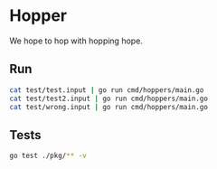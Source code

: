 # Hopper

We hope to hop with hopping hope.

## Run

``` sh
cat test/test.input | go run cmd/hoppers/main.go
cat test/test2.input | go run cmd/hoppers/main.go
cat test/wrong.input | go run cmd/hoppers/main.go
```

## Tests

``` sh
go test ./pkg/** -v
```


